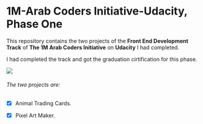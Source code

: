 # 1M-Arab Coders Initiative-Udacity, Phase One

This repository contains the two projects of the **Front End Development Track** of **The 1M Arab Coders Initiative** on **Udacity** I had completed.

I had completed the track and got the graduation cirtification for this phase.

<img src='https://image-private.slidesharecdn.com/3d204d81-ec7a-4038-ad69-be0067787b49-190418213455/95/slide-1-638.jpg?hdnea=acl=/3d204d81-ec7a-4038-ad69-be0067787b49-190418213455/95/slide-1-638.jpg*~exp=1555627953~hmac=705430d8442acc48516ffd098e1df3c62162bd972a6b7828d9ebdab30c142568&cb=1555623299'/>

###### The two projects are: 
- [x] Animal Trading Cards.
- [x] Pixel Art Maker.




